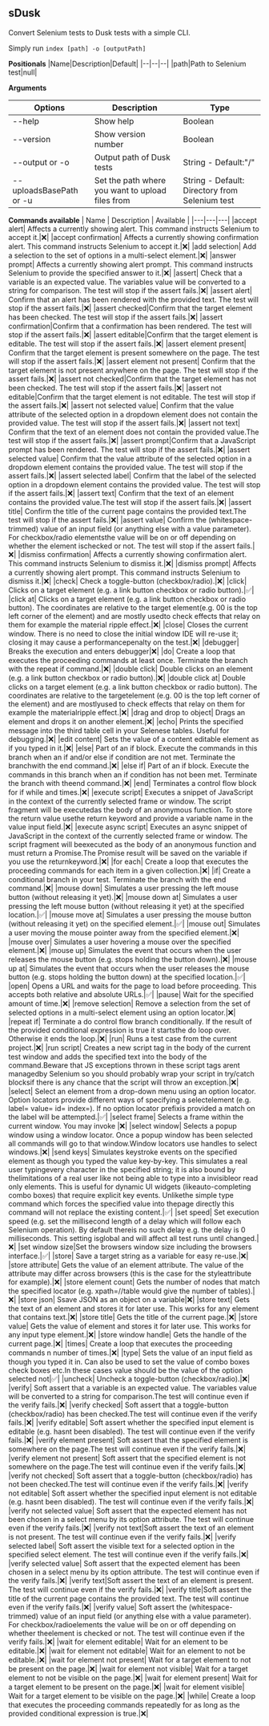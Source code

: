 ##  sDusk

Convert Selenium tests to Dusk tests with a simple CLI.

Simply run `index [path] -o [outputPath]`

**Positionals**
|Name|Description|Default|
|--|--|--|
|path|Path to Selenium test|null|


**Arguments**

|Options|Description|Type
|--|--|--|
|--help|Show help| Boolean
|--version|Show version number| Boolean
|--output or -o| Output path of Dusk tests | String - Default:"/"
|--uploadsBasePath or -u| Set the path where you want to upload files from| String - Default: Directory from Selenium test

**Commands available**
| Name | Description | Available |
|---|---|---|
|accept alert| Affects a currently showing alert. This command instructs Selenium to accept it.|❌|
|accept confirmation| Affects a currently showing confirmation alert. This command instructs Selenium to accept it.|❌|
|add selection| Add a selection to the set of options in a multi-select element.|❌|
|answer prompt| Affects a currently showing alert prompt. This command instructs Selenium to provide the specified answer to it.|❌|
|assert| Check that a variable is an expected value. The variables value will be converted to a string for comparison. The test will stop if the assert fails.|❌|
|assert alert| Confirm that an alert has been rendered with the provided text. The test will stop if the assert fails.|❌|
|assert checked|Confirm that the target element has been checked. The test will stop if the assert fails.|❌|
|assert confirmation|Confirm that a confirmation has been rendered. The test will stop if the assert fails.|❌|
|assert editable|Confirm that the target element is editable. The test will stop if the assert fails.|❌|
|assert element present| Confirm that the target element is present somewhere on the page. The test will stop if the assert fails.|❌|
|assert element not present| Confirm that the target element is not present anywhere on the page. The test will stop if the assert fails.|❌|
|assert not checked|Confirm that the target element has not been checked. The test will stop if the assert fails.|❌|
|assert not editable|Confirm that the target element is not editable. The test will stop if the assert fails.|❌|
|assert not selected value| Confirm that the value attribute of the selected option in a dropdown element does not contain the provided value. The test will stop if the assert fails.|❌|
|assert not text| Confirm that the text of an element does not contain the provided value.The test will stop if the assert fails.|❌|
|assert prompt|Confirm that a JavaScript prompt has been rendered. The test will stop if the assert fails.|❌|
|assert selected value| Confirm that the value attribute of the selected option in a dropdown element contains the provided value. The test will stop if the assert fails.|❌|
|assert selected label| Confirm that the label of the selected option in a dropdown element contains the provided value. The test will stop if the assert fails.|❌|
|assert text| Confirm that the text of an element contains the provided value.The test will stop if the assert fails.|❌|
|assert title| Confirm the title of the current page contains the provided text.The test will stop if the assert fails.|❌|
|assert value| Confirm the (whitespace-trimmed) value of an input field (or anything else with a value parameter). For checkbox/radio elementsthe value will be on or off depending on whether the element ischecked or not. The test will stop if the assert fails.|❌|
|dismiss confirmation| Affects a currently showing confirmation alert. This command instructs Selenium to dismiss it.|❌|
|dismiss prompt| Affects a currently showing alert prompt. This command instructs Selenium to dismiss it.|❌|
|check| Check a toggle-button (checkbox/radio).|❌|
|click| Clicks on a target element (e.g. a link button checkbox or radio button).|✅|
|click at| Clicks on a target element (e.g. a link button checkbox or radio button). The coordinates are relative to the target element(e.g. 00 is the top left corner of the element) and are mostly usedto check effects that relay on them for example the material ripple effect.|❌|
|close| Closes the current window. There is no need to close the initial window IDE will re-use it; closing it may cause a performancepenalty on the test.|❌|
|debugger| Breaks the execution and enters debugger|❌|
|do| Create a loop that executes the proceeding commands at least once. Terminate the branch with the repeat if command.|❌|
|double click| Double clicks on an element (e.g. a link button checkbox or radio button).|❌|
|double click at| Double clicks on a target element (e.g. a link button checkbox or radio button). The coordinates are relative to the targetelement (e.g. 00 is the top left corner of the element) and are mostlyused to check effects that relay on them for example the materialripple effect.|❌|
|drag and drop to object| Drags an element and drops it on another element.|❌|
|echo| Prints the specified message into the third table cell in your Selenese tables. Useful for debugging.|❌|
|edit content| Sets the value of a content editable element as if you typed in it.|❌|
|else| Part of an if block. Execute the commands in this branch when an if and/or else if condition are not met. Terminate the branchwith the end command.|❌|
|else if| Part of an if block. Execute the commands in this branch when an if condition has not been met. Terminate the branch with theend command.|❌|
|end| Terminates a control flow block for if while and times.|❌|
|execute script| Executes a snippet of JavaScript in the context of the currently selected frame or window. The script fragment will be executedas the body of an anonymous function.  To store the return value usethe return keyword and provide a variable name in the value input field.|❌|
|execute async script| Executes an async snippet of JavaScript in the context of the currently selected frame or window. The script fragment will beexecuted as the body of an anonymous function and must return a Promise.The Promise result will be saved on the variable if you use the returnkeyword.|❌|
|for each| Create a loop that executes the proceeding commands for each item in a given collection.|❌|
|if| Create a conditional branch in your test. Terminate the branch with the end command.|❌|
|mouse down| Simulates a user pressing the left mouse button (without releasing it yet).|❌|
|mouse down at| Simulates a user pressing the left mouse button (without releasing it yet) at the specified location.|✅|
|mouse move at| Simulates a user pressing the mouse button (without releasing it yet) on the specified element.|✅|
|mouse out| Simulates a user moving the mouse pointer away from the specified element.|❌|
|mouse over| Simulates a user hovering a mouse over the specified element.|❌|
|mouse up| Simulates the event that occurs when the user releases the mouse button (e.g. stops holding the button down).|❌|
|mouse up at| Simulates the event that occurs when the user releases the mouse button (e.g. stops holding the button down) at the specified location.|✅|
|open| Opens a URL and waits for the page to load before proceeding. This accepts both relative and absolute URLs.|✅|
|pause| Wait for the specified amount of time.|❌|
|remove selection| Remove a selection from the set of selected options in a multi-select element using an option locator.|❌|
|repeat if| Terminate a do control flow branch conditionally. If the result of the provided conditional expression is true it startsthe do loop over.  Otherwise it ends the loop.|❌|
|run| Runs a test case from the current project.|❌|
|run script| Creates a new script tag in the body of the current test window and adds the specified text into the body of the command.Beware that JS exceptions thrown in these script tags arent managedby Selenium so you should probably wrap your script in try/catch blocksif there is any chance that the script will throw an exception.|❌|
|select| Select an element from a drop-down menu using an option locator. Option locators provide different ways of specifying a selectelement (e.g. label= value= id= index=). If no option locator prefixis provided a match on the label will be attempted.|✅|
|select frame| Selects a frame within the current window. You may invoke |❌|
|select window| Selects a popup window using a window locator. Once a popup window has been selected all commands will go to that window.Window locators use handles to select windows.|❌|
|send keys| Simulates keystroke events on the specified element as though you typed the value key-by-key. This simulates a real user typingevery character in the specified string; it is also bound by thelimitations of a real user like not being able to type into a invisibleor read only elements.  This is useful for dynamic UI widgets (likeauto-completing combo boxes) that require explicit key events. Unlikethe simple type command which forces the specified value into thepage directly this command will not replace the existing content.|✅|
|set speed| Set execution speed (e.g. set the millisecond length of a delay which will follow each Selenium operation). By default thereis no such delay e.g. the delay is 0 milliseconds. This setting isglobal and will affect all test runs until changed.|❌|
|set window size|Set the browsers window size including the browsers interface.|✅|
|store| Save a target string as a variable for easy re-use.|❌|
|store attribute| Gets the value of an element attribute. The value of the attribute may differ across browsers (this is the case for the styleattribute for example).|❌|
|store element count| Gets the number of nodes that match the specified locator (e.g. xpath=//table would give the number of tables).|❌|
|store json| Ssave JSON as an object on a variable|❌|
|store text| Gets the text of an element and stores it for later use. This works for any element that contains text.|❌|
|store title| Gets the title of the current page.|❌|
|store value| Gets the value of element and stores it for later use. This works for any input type element.|❌|
|store window handle| Gets the handle of the current page.|❌|
|times| Create a loop that executes the proceeding commands n number of times.|❌|
|type| Sets the value of an input field as though you typed it in. Can also be used to set the value of combo boxes check boxes etc.In these cases value should be the value of the option selected not|✅|
|uncheck| Uncheck a toggle-button (checkbox/radio).|❌|
|verify| Soft assert that a variable is an expected value. The variables value will be converted to a string for comparison.The test will continue even if the verify fails.|❌|
|verify checked| Soft assert that a toggle-button (checkbox/radio) has been checked.The test will continue even if the verify fails.|❌|
|verify editable| Soft assert whether the specified input element is editable (e.g. hasnt been disabled). The test will continue even if the verify fails.|❌|
|verify element present| Soft assert that the specified element is somewhere on the page.The test will continue even if the verify fails.|❌|
|verify element not present| Soft assert that the specified element is not somewhere on the page.The test will continue even if the verify fails.|❌|
|verify not checked| Soft assert that a toggle-button (checkbox/radio) has not been checked.The test will continue even if the verify fails.|❌|
|verify not editable| Soft assert whether the specified input element is not editable (e.g. hasnt been disabled). The test will continue even if the verify fails.|❌|
|verify not selected value| Soft assert that the expected element has not been chosen in a select menu by its option attribute. The test will continue even if the verify fails.|❌|
|verify not text|Soft assert the text of an element is not present. The test will continue even if the verify fails.|❌|
|verify selected label| Soft assert the visible text for a selected option in the specified select element. The test will continue even if the verify fails.|❌|
|verify selected value| Soft assert that the expected element has been chosen in a select menu by its option attribute. The test will continue even if the verify fails.|❌|
|verify text|Soft assert the text of an element is present. The test will continue even if the verify fails.|❌|
|verify title|Soft assert the title of the current page contains the provided text. The test will continue even if the verify fails.|❌|
|verify value| Soft assert the (whitespace-trimmed) value of an input field (or anything else with a value parameter). For checkbox/radioelements the value will be on or off depending on whether theelement is checked or not. The test will continue even if the verify fails.|❌|
|wait for element editable| Wait for an element to be editable.|❌|
|wait for element not editable| Wait for an element to not be editable.|❌|
|wait for element not present| Wait for a target element to not be present on the page.|❌|
|wait for element not visible| Wait for a target element to not be visible on the page.|❌|
|wait for element present| Wait for a target element to be present on the page.|❌|
|wait for element visible| Wait for a target element to be visible on the page.|❌|
|while| Create a loop that executes the proceeding commands repeatedly for as long as the provided conditional expression is true.|❌|
